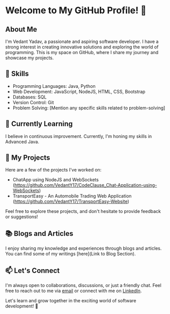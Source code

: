 # Welcome to My GitHub Profile! 👋

## About Me
I'm Vedant Yadav, a passionate and aspiring software developer. I have a strong interest in creating innovative solutions and exploring the world of programming. This is my space on GitHub, where I share my journey and showcase my projects.

## 🔧 Skills
- Programming Languages: Java, Python
- Web Development: JavaScript, NodeJS, HTML, CSS, Bootstrap
- Databases: SQL
- Version Control: Git
- Problem Solving: [Mention any specific skills related to problem-solving]

## 🌱 Currently Learning
I believe in continuous improvement. Currently, I'm honing my skills in Advanced Java.

## 💼 My Projects
Here are a few of the projects I've worked on:
- ChatApp using NodeJS and WebSockets (https://github.com/VedantY17/CodeClause_Chat-Application-using-WebSockets)
- TransportEasy - An Automobile Trading Web Application (https://github.com/VedantY17/TransportEasy-Website)

Feel free to explore these projects, and don't hesitate to provide feedback or suggestions!

## 📚 Blogs and Articles
I enjoy sharing my knowledge and experiences through blogs and articles. You can find some of my writings [here](Link to Blog Section).

## 📫 Let's Connect
I'm always open to collaborations, discussions, or just a friendly chat. Feel free to reach out to me via [email](vedant.ny@gmail.com) or connect with me on [LinkedIn](https://www.linkedin.com/in/vedant-yadav-755bb0259/).

Let's learn and grow together in the exciting world of software development! 🚀
